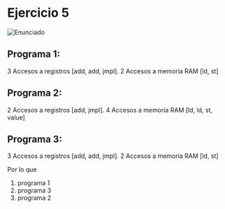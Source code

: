 # Ejercicio 5

![Enunciado](https://github.com/Lukas-De-Angelis-Riva/Estructura-Assembly/blob/master/Ejercicio5/Enunciado.JPG)


## Programa 1:
3 Accesos a registros [add, add, jmpl]. 2 Accesos a memoria RAM [ld, st]

## Programa 2:
2 Accesos a registros [add, jmpl]. 4 Accesos a memoria RAM [ld, ld, st, value]

## Programa 3:
3 Accesos a registros [add, add, jmpl]. 2 Accesos a memoria RAM [ld, st]


Por lo que

1) programa 1
1) programa 3
3) programa 2
